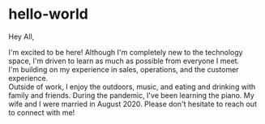 # hello-world

Hey All,

I'm excited to be here! Although I'm completely new to the technology space, I'm driven to learn as much as possible from everyone I meet.  
I'm building on my experience in sales, operations, and the customer experience.  
Outside of work, I enjoy the outdoors, music, and eating and drinking with family and friends. During the pandemic, I've been learning the piano. My wife and I were married in August 2020.
Please don't hesitate to reach out to connect with me!
